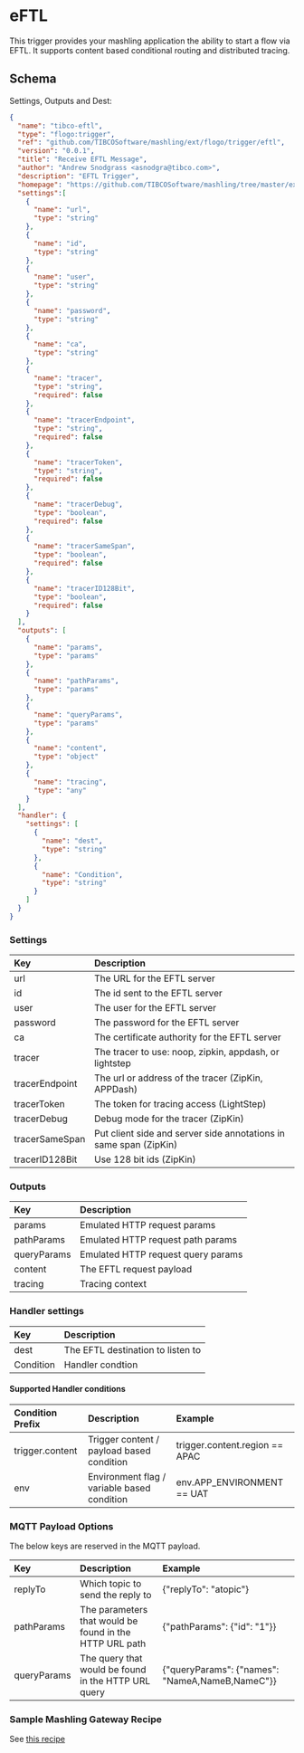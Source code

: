 # eFTL
This trigger provides your mashling application the ability to start a flow via EFTL.
It supports content based conditional routing and distributed tracing.

## Schema
Settings, Outputs and Dest:

```json
{
  "name": "tibco-eftl",
  "type": "flogo:trigger",
  "ref": "github.com/TIBCOSoftware/mashling/ext/flogo/trigger/eftl",
  "version": "0.0.1",
  "title": "Receive EFTL Message",
  "author": "Andrew Snodgrass <asnodgra@tibco.com>",
  "description": "EFTL Trigger",
  "homepage": "https://github.com/TIBCOSoftware/mashling/tree/master/ext/flogo/trigger/eftl",
  "settings":[
    {
      "name": "url",
      "type": "string"
    },
    {
      "name": "id",
      "type": "string"
    },
    {
      "name": "user",
      "type": "string"
    },
    {
      "name": "password",
      "type": "string"
    },
    {
      "name": "ca",
      "type": "string"
    },
    {
      "name": "tracer",
      "type": "string",
      "required": false
    },
    {
      "name": "tracerEndpoint",
      "type": "string",
      "required": false
    },
    {
      "name": "tracerToken",
      "type": "string",
      "required": false
    },
    {
      "name": "tracerDebug",
      "type": "boolean",
      "required": false
    },
    {
      "name": "tracerSameSpan",
      "type": "boolean",
      "required": false
    },
    {
      "name": "tracerID128Bit",
      "type": "boolean",
      "required": false
    }
  ],
  "outputs": [
    {
      "name": "params",
      "type": "params"
    },
    {
      "name": "pathParams",
      "type": "params"
    },
    {
      "name": "queryParams",
      "type": "params"
    },
    {
      "name": "content",
      "type": "object"
    },
    {
      "name": "tracing",
      "type": "any"
    }
  ],
  "handler": {
    "settings": [
      {
        "name": "dest",
        "type": "string"
      },
      {
        "name": "Condition",
        "type": "string"
      }
    ]
  }
}
```

### Settings
| Key    | Description   |
|:-----------|:--------------|
| url | The URL for the EFTL server |
| id | The id sent to the EFTL server |
| user | The user for the EFTL server |
| password | The password for the EFTL server |
| ca | The certificate authority for the EFTL server |
| tracer | The tracer to use: noop, zipkin, appdash, or lightstep |
| tracerEndpoint | The url or address of the tracer (ZipKin, APPDash)|
| tracerToken | The token for tracing access (LightStep) |
| tracerDebug | Debug mode for the tracer (ZipKin) |
| tracerSameSpan | Put client side and server side annotations in same span (ZipKin) |
| tracerID128Bit | Use 128 bit ids (ZipKin) |

### Outputs
| Key    | Description   |
|:-----------|:--------------|
| params | Emulated HTTP request params |
| pathParams | Emulated HTTP request path params |
| queryParams | Emulated HTTP request query params |
| content | The EFTL request payload |
| tracing | Tracing context |

### Handler settings
| Key    | Description   |
|:-----------|:--------------|
| dest | The EFTL destination to listen to |
| Condition | Handler condtion |

#### Supported Handler conditions

| Condition Prefix | Description | Example |
|:----------|:-----------|:-------|
| trigger.content | Trigger content / payload based condition | trigger.content.region == APAC |
| env | Environment flag / variable based condition | env.APP_ENVIRONMENT == UAT |

### MQTT Payload Options

The below keys are reserved in the MQTT payload.

| Key | Description | Example |
|:----------|:-----------|:-------|
| replyTo | Which topic to send the reply to | {"replyTo": "atopic"} |
| pathParams | The parameters that would be found in the HTTP URL path | {"pathParams": {"id": "1"}} |
| queryParams | The query that would be found in the HTTP URL query | {"queryParams": {"names": "NameA,NameB,NameC"}} |

### Sample Mashling Gateway Recipe

See [this recipe](https://github.com/TIBCOSoftware/mashling-recipes/tree/master/recipes/eftl-gateway)

